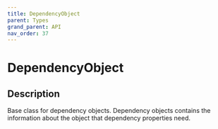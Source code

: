 ```yaml
---
title: DependencyObject
parent: Types
grand_parent: API
nav_order: 37
---
```


# DependencyObject

## Description

Base class for dependency objects. Dependency objects contains the information about the object that dependency properties need.
